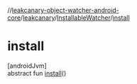 //[leakcanary-object-watcher-android-core](../../../index.md)/[leakcanary](../index.md)/[InstallableWatcher](index.md)/[install](install.md)

# install

[androidJvm]\
abstract fun [install](install.md)()
